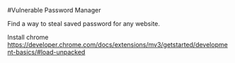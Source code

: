 #Vulnerable Password Manager

Find a way to steal saved password for any website.

Install chrome
https://developer.chrome.com/docs/extensions/mv3/getstarted/development-basics/#load-unpacked

